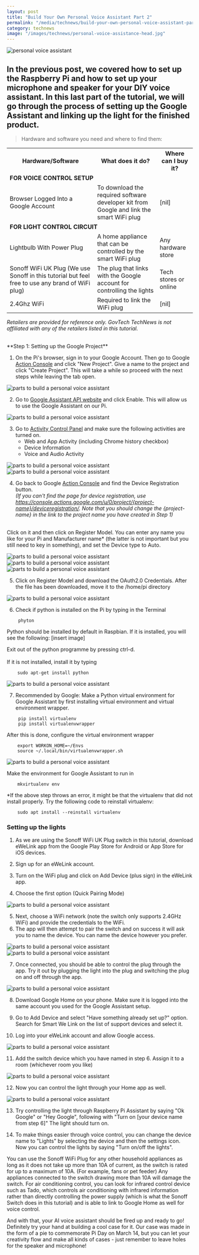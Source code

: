 ```yaml
---
layout: post
title: "Build Your Own Personal Voice Assistant Part 2"
permalink: "/media/technews/build-your-own-personal-voice-assistant-part2"
category: technews
image: "/images/technews/personal-voice-assistance-head.jpg"
---
```


![personal voice assistant](/images/technews/personal-voice-assistance-head.jpg)


In the previous post, we covered how to set up the Raspberry Pi and how to set up your microphone and speaker for your DIY voice assistant. In this last part of the tutorial, we will go through the process of setting up the Google Assistant and linking up the light for the finished product. 
---

> Hardware and software you need and where to find them:
   
 
 <table class="table-h">
  <tr>
    <!-- <th>TRANS Lab</th> -->
    <th>Hardware/Software</th>
    <th>What does it do?</th>
    <th>Where can I buy it?</th>
  </tr>
  <tr>
	  <td colspan="3"><b>FOR VOICE CONTROL SETUP</b></td>
  </tr>	
  <tr>
    <!-- <td colspan="3">TRANS Lab: A*STAR</td> -->
    <td>Browser Logged Into a Google Account</td>
    <td>To download the required software developer kit from Google and link the smart WiFi plug</td>
    <td>[nil]</td>
  </tr>
  <tr>
	  <td colspan="3"> <b>FOR LIGHT CONTROL CIRCUIT</b></td>
  </tr>	
  <tr>
    <!-- <td rowspan="5">NTU</td> -->
    <td>Lightbulb With Power Plug</td>
    <td>A home appliance that can be controlled by the smart WiFi plug</td>
    <td>Any hardware store</td>
  </tr> 
   <tr>
    <td>Sonoff WiFi UK Plug (We use Sonoff in this tutorial but feel free to use any brand of WiFi plug)</td>
    <td>The plug that links with the Google account for controlling the lights</td>
    <td>Tech stores or online</td>
  </tr> 
  <tr>
    <td>2.4Ghz WiFi</td>
    <td>Required to link the WiFi plug</td>
    <td>[nil]</td>
  </tr>
</table>
 
*Retailers are provided for reference only. GovTech TechNews is not affiliated with any of the retailers listed in this tutorial.*

<br>
**Step 1: Setting up the Google Project**

1. On the Pi's browser, sign in to your Google Account. Then go to Google [Action Console](https://console.actions.google.com/) and click "New Project". Give a name to the project and click "Create Project". This will take a while so proceed with the next steps while leaving the tab open. 

![parts to build a personal voice assistant](/images/technews/1pi.png)

2. Go to [Google Assistant API website](https://console.developers.google.com/apis/api/embeddedassistant.googleapis.com/overview?pli=1) and click Enable. This will allow us to use the Google Assistant on our Pi.

![parts to build a personal voice assistant](/images/technews/2pi.png)

3. Go to [Activity Control Panel](https://myaccount.google.com/activitycontrols?pli=1) and make sure the following activities are turned on.
   * Web and App Activity (including Chrome history checkbox)
   * Device Information
   * Voice and Audio Activity

![parts to build a personal voice assistant](/images/technews/3pi.png)
![parts to build a personal voice assistant](/images/technews/4pi.png)

4. Go back to Google [Action Console](https://console.actions.google.com) and find the Device Registration button.<br>
*(If you can't find the page for device registration, use https://console.actions.google.com/u/0/project/{project-name}/deviceregistration/. Note that you should change the {project-name} in the link to the project name you have created in Step 1)*<br>
<br>
Click on it and then click on Register Model. You can enter any name you like for your Pi and Manufacturer name* (the latter is not important but you still need to key in something), and set the Device type to Auto.

![parts to build a personal voice assistant](/images/technews/5pi.png)
![parts to build a personal voice assistant](/images/technews/6pi.png)
![parts to build a personal voice assistant](/images/technews/7pi.png)

5. Click on Register Model and download the OAuth2.0 Credentials. After the file has been downloaded, move it to the /home/pi directory

![parts to build a personal voice assistant](/images/technews/8pi.png)

6. Check if python is installed on the Pi by typing in the Terminal

		phyton
		
Python should be installed by default in Raspbian. If it is installed, you will see the following:
[insert image]

Exit out of the python programme by pressing ctrl-d.<br>
<br>
If it is not installed, install it by typing

		sudo apt-get install python


![parts to build a personal voice assistant](/images/technews/personal-voice-assistant1.jpg)

7. Recommended by Google: Make a Python virtual environment for Google Assistant by first installing virtual environment and virtual environment wrapper.

		pip install virtualenv
		pip install virtualenvwrapper

After this is done, configure the virtual environment wrapper

		export WORKON_HOME=~/Envs
		source ~/.local/bin/virtualenvwrapper.sh
		
![parts to build a personal voice assistant](/images/technews/10pi.png)

Make the environment for Google Assistant to run in
 
		mkvirtualenv env
*If the above step throws an error, it might be that the virtualenv that did not install properly. Try the following code to reinstall virtualenv:


		sudo apt install --reinstall virtualenv

### Setting up the lights ###

1. As we are using the Sonoff WiFi UK Plug switch in this tutorial, download eWeLink app from the Google Play Store for Android or App Store for iOS devices. 
2. Sign up for an eWeLink account.
3. Turn on the WiFi plug and click on Add Device (plus sign) in the eWeLink app.

4. Choose the first option (Quick Pairing Mode)

![parts to build a personal voice assistant](/images/technews/15pi.jpg)

5. Next, choose a WiFi network (note the switch only supports 2.4GHz WiFi) and provide the credentials to the WiFi.
6. The app will then attempt to pair the switch and on success it will ask you to name the device. You can name the device however you prefer.

![parts to build a personal voice assistant](/images/technews/16pi.jpg)
![parts to build a personal voice assistant](/images/technews/17pi.jpg)


7. Once connected, you should be able to control the plug through the app. Try it out by plugging the light into the plug and switching the plug on and off through the app. 

![parts to build a personal voice assistant](/images/technews/18pi.jpg)

8. Download Google Home on your phone. Make sure it is logged into the same account you used for the Google Assistant setup.

9. Go to Add Device and select "Have something already set up?" option. Search for Smart We Link on the list of support devices and select it.

10. Log into your eWeLink account and allow Google access.

![parts to build a personal voice assistant](/images/technews/20pi.jpg)

11. Add the switch device which you have named in step 6. Assign it to a room (whichever room you like)

![parts to build a personal voice assistant](/images/technews/21pi.jpg)

12. Now you can control the light through your Home app as well.

![parts to build a personal voice assistant](/images/technews/22pi.jpg)

13. Try controlling the light through Raspberry Pi Assistant by saying "Ok Google" or "Hey Google", following with "Turn on [your device name from step 6]" The light should turn on. 

14. To make things easier through voice control, you can change the device name to "Lights" by selecting the device and then the settings icon. Now you can control the lights by saying "Turn on/off the lights".

You can use the Sonoff WiFi Plug for any other household appliances as long as it does not take up more than 10A of current, as the switch is rated for up to a maximum of 10A. (For example, fans or pet feeder) Any appliances connected to the switch drawing more than 10A will damage the switch. For air conditioning control, you can look for infrared control device such as Tado, which controls air conditioning with infrared information rather than directly controlling the power supply (which is what the Sonoff Switch does in this tutorial) and is able to link to Google Home as well for voice control.

And with that, your AI voice assistant should be fired up and ready to go! Definitely try your hand at building a cool case for it. Our case was made in the form of a pie to commemorate Pi Day on March 14, but you can let your creativity flow and make all kinds of cases - just remember to leave holes for the speaker and microphone!

